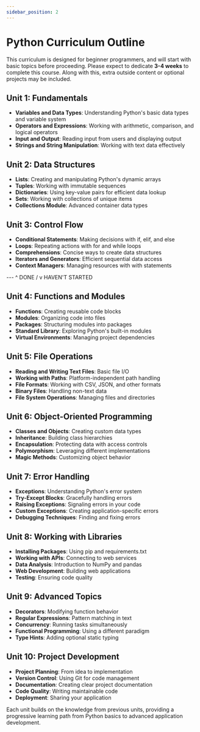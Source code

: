 ```yaml
---
sidebar_position: 2
---
```

# Python Curriculum Outline

This curriculum is designed for beginner programmers, and will start with basic topics before proceeding. Please expect to dedicate <b>3-4 weeks</b> to complete this course. Along with this, extra outside content or optional projects may be included.

## Unit 1: Fundamentals
- **Variables and Data Types**: Understanding Python's basic data types and variable system
- **Operators and Expressions**: Working with arithmetic, comparison, and logical operators
- **Input and Output**: Reading input from users and displaying output
- **Strings and String Manipulation**: Working with text data effectively

## Unit 2: Data Structures
- **Lists**: Creating and manipulating Python's dynamic arrays
- **Tuples**: Working with immutable sequences
- **Dictionaries**: Using key-value pairs for efficient data lookup
- **Sets**: Working with collections of unique items
- **Collections Module**: Advanced container data types

## Unit 3: Control Flow
- **Conditional Statements**: Making decisions with if, elif, and else
- **Loops**: Repeating actions with for and while loops
- **Comprehensions**: Concise ways to create data structures
- **Iterators and Generators**: Efficient sequential data access
- **Context Managers**: Managing resources with with statements

--- ^ DONE / v HAVEN'T STARTED


## Unit 4: Functions and Modules
- **Functions**: Creating reusable code blocks
- **Modules**: Organizing code into files
- **Packages**: Structuring modules into packages
- **Standard Library**: Exploring Python's built-in modules
- **Virtual Environments**: Managing project dependencies

## Unit 5: File Operations
- **Reading and Writing Text Files**: Basic file I/O
- **Working with Paths**: Platform-independent path handling
- **File Formats**: Working with CSV, JSON, and other formats
- **Binary Files**: Handling non-text data
- **File System Operations**: Managing files and directories

## Unit 6: Object-Oriented Programming
- **Classes and Objects**: Creating custom data types
- **Inheritance**: Building class hierarchies
- **Encapsulation**: Protecting data with access controls
- **Polymorphism**: Leveraging different implementations
- **Magic Methods**: Customizing object behavior

## Unit 7: Error Handling
- **Exceptions**: Understanding Python's error system
- **Try-Except Blocks**: Gracefully handling errors
- **Raising Exceptions**: Signaling errors in your code
- **Custom Exceptions**: Creating application-specific errors
- **Debugging Techniques**: Finding and fixing errors

## Unit 8: Working with Libraries
- **Installing Packages**: Using pip and requirements.txt
- **Working with APIs**: Connecting to web services
- **Data Analysis**: Introduction to NumPy and pandas
- **Web Development**: Building web applications
- **Testing**: Ensuring code quality

## Unit 9: Advanced Topics
- **Decorators**: Modifying function behavior
- **Regular Expressions**: Pattern matching in text
- **Concurrency**: Running tasks simultaneously
- **Functional Programming**: Using a different paradigm
- **Type Hints**: Adding optional static typing

## Unit 10: Project Development
- **Project Planning**: From idea to implementation
- **Version Control**: Using Git for code management
- **Documentation**: Creating clear project documentation
- **Code Quality**: Writing maintainable code
- **Deployment**: Sharing your application

Each unit builds on the knowledge from previous units, providing a progressive learning path from Python basics to advanced application development. 